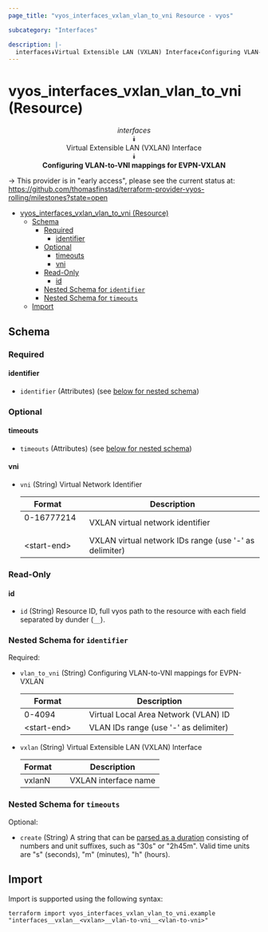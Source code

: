 ```yaml
---
page_title: "vyos_interfaces_vxlan_vlan_to_vni Resource - vyos"

subcategory: "Interfaces"

description: |-
  interfaces⯯Virtual Extensible LAN (VXLAN) Interface⯯Configuring VLAN-to-VNI mappings for EVPN-VXLAN
---
```


# vyos_interfaces_vxlan_vlan_to_vni (Resource)
<center>


*interfaces*  
⯯  
Virtual Extensible LAN (VXLAN) Interface  
⯯  
**Configuring VLAN-to-VNI mappings for EVPN-VXLAN**


</center>

-> This provider is in "early access", please see the current status at: https://github.com/thomasfinstad/terraform-provider-vyos-rolling/milestones?state=open

<!--TOC-->

- [vyos_interfaces_vxlan_vlan_to_vni (Resource)](#vyos_interfaces_vxlan_vlan_to_vni-resource)
  - [Schema](#schema)
    - [Required](#required)
      - [identifier](#identifier)
    - [Optional](#optional)
      - [timeouts](#timeouts)
      - [vni](#vni)
    - [Read-Only](#read-only)
      - [id](#id)
    - [Nested Schema for `identifier`](#nested-schema-for-identifier)
    - [Nested Schema for `timeouts`](#nested-schema-for-timeouts)
  - [Import](#import)

<!--TOC-->

<!-- schema generated by tfplugindocs -->
## Schema

### Required

#### identifier
- `identifier` (Attributes) (see [below for nested schema](#nestedatt--identifier))

### Optional

#### timeouts
- `timeouts` (Attributes) (see [below for nested schema](#nestedatt--timeouts))
#### vni
- `vni` (String) Virtual Network Identifier

    |  Format       &emsp;|  Description                                             |
    |---------------|----------------------------------------------------------|
    |  0-16777214   &emsp;|  VXLAN virtual network identifier                        |
    |  &lt;start-end&gt;  &emsp;|  VXLAN virtual network IDs range (use &#39;-&#39; as delimiter)  |

### Read-Only

#### id
- `id` (String) Resource ID, full vyos path to the resource with each field separated by dunder (`__`).

<a id="nestedatt--identifier"></a>
### Nested Schema for `identifier`

Required:

- `vlan_to_vni` (String) Configuring VLAN-to-VNI mappings for EVPN-VXLAN

    |  Format       &emsp;|  Description                            |
    |---------------|-----------------------------------------|
    |  0-4094       &emsp;|  Virtual Local Area Network (VLAN) ID   |
    |  &lt;start-end&gt;  &emsp;|  VLAN IDs range (use &#39;-&#39; as delimiter)  |
- `vxlan` (String) Virtual Extensible LAN (VXLAN) Interface

    |  Format  &emsp;|  Description           |
    |----------|------------------------|
    |  vxlanN  &emsp;|  VXLAN interface name  |


<a id="nestedatt--timeouts"></a>
### Nested Schema for `timeouts`

Optional:

- `create` (String) A string that can be [parsed as a duration](https://pkg.go.dev/time#ParseDuration) consisting of numbers and unit suffixes, such as &#34;30s&#34; or &#34;2h45m&#34;. Valid time units are &#34;s&#34; (seconds), &#34;m&#34; (minutes), &#34;h&#34; (hours).

## Import

Import is supported using the following syntax:

```shell
terraform import vyos_interfaces_vxlan_vlan_to_vni.example "interfaces__vxlan__<vxlan>__vlan-to-vni__<vlan-to-vni>"
```
